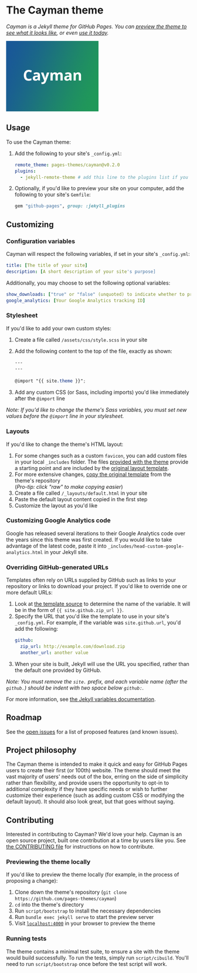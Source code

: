 # The Cayman theme

_Cayman is a Jekyll theme for GitHub Pages. You can
[preview the theme to see what it looks like](http://pages-themes.github.io/cayman),
or even [use it today](#usage)._

![Thumbnail of Cayman](thumbnail.png)

## Usage

To use the Cayman theme:

1. Add the following to your site's `_config.yml`:

   ```yml
   remote_theme: pages-themes/cayman@v0.2.0
   plugins:
     - jekyll-remote-theme # add this line to the plugins list if you already have one
   ```

2. Optionally, if you'd like to preview your site on your computer, add the
   following to your site's `Gemfile`:

   ```ruby
   gem "github-pages", group: :jekyll_plugins
   ```

## Customizing

### Configuration variables

Cayman will respect the following variables, if set in your site's
`_config.yml`:

```yml
title: [The title of your site]
description: [A short description of your site's purpose]
```

Additionally, you may choose to set the following optional variables:

```yml
show_downloads: ["true" or "false" (unquoted) to indicate whether to provide a download URL]
google_analytics: [Your Google Analytics tracking ID]
```

### Stylesheet

If you'd like to add your own custom styles:

1. Create a file called `/assets/css/style.scss` in your site
2. Add the following content to the top of the file, exactly as shown:

   ```scss
   ---
   ---

   @import "{{ site.theme }}";
   ```

3. Add any custom CSS (or Sass, including imports) you'd like immediately after
   the `@import` line

_Note: If you'd like to change the theme's Sass variables, you must set new
values before the `@import` line in your stylesheet._

### Layouts

If you'd like to change the theme's HTML layout:

1. For some changes such as a custom `favicon`, you can add custom files in your
   local `_includes` folder. The files
   [provided with the theme](https://github.com/pages-themes/cayman/tree/master/_includes)
   provide a starting point and are included by the
   [original layout template](https://github.com/pages-themes/cayman/blob/master/_layouts/default.html).
2. For more extensive changes,
   [copy the original template](https://github.com/pages-themes/cayman/blob/master/_layouts/default.html)
   from the theme's repository<br />(_Pro-tip: click "raw" to make copying
   easier_)
3. Create a file called `/_layouts/default.html` in your site
4. Paste the default layout content copied in the first step
5. Customize the layout as you'd like

### Customizing Google Analytics code

Google has released several iterations to their Google Analytics code over the
years since this theme was first created. If you would like to take advantage of
the latest code, paste it into `_includes/head-custom-google-analytics.html` in
your Jekyll site.

### Overriding GitHub-generated URLs

Templates often rely on URLs supplied by GitHub such as links to your repository
or links to download your project. If you'd like to override one or more default
URLs:

1. Look at
   [the template source](https://github.com/pages-themes/cayman/blob/master/_layouts/default.html)
   to determine the name of the variable. It will be in the form of
   `{{ site.github.zip_url }}`.
2. Specify the URL that you'd like the template to use in your site's
   `_config.yml`. For example, if the variable was `site.github.url`, you'd add
   the following:
   ```yml
   github:
     zip_url: http://example.com/download.zip
     another_url: another value
   ```
3. When your site is built, Jekyll will use the URL you specified, rather than
   the default one provided by GitHub.

_Note: You must remove the `site.` prefix, and each variable name (after the
`github.`) should be indent with two space below `github:`._

For more information, see
[the Jekyll variables documentation](https://jekyllrb.com/docs/variables/).

## Roadmap

See the [open issues](https://github.com/pages-themes/cayman/issues) for a list
of proposed features (and known issues).

## Project philosophy

The Cayman theme is intended to make it quick and easy for GitHub Pages users to
create their first (or 100th) website. The theme should meet the vast majority
of users' needs out of the box, erring on the side of simplicity rather than
flexibility, and provide users the opportunity to opt-in to additional
complexity if they have specific needs or wish to further customize their
experience (such as adding custom CSS or modifying the default layout). It
should also look great, but that goes without saying.

## Contributing

Interested in contributing to Cayman? We'd love your help. Cayman is an open
source project, built one contribution at a time by users like you. See
[the CONTRIBUTING file](docs/CONTRIBUTING.md) for instructions on how to
contribute.

### Previewing the theme locally

If you'd like to preview the theme locally (for example, in the process of
proposing a change):

1. Clone down the theme's repository
   (`git clone https://github.com/pages-themes/cayman`)
2. `cd` into the theme's directory
3. Run `script/bootstrap` to install the necessary dependencies
4. Run `bundle exec jekyll serve` to start the preview server
5. Visit [`localhost:4000`](http://localhost:4000) in your browser to preview
   the theme

### Running tests

The theme contains a minimal test suite, to ensure a site with the theme would
build successfully. To run the tests, simply run `script/cibuild`. You'll need
to run `script/bootstrap` once before the test script will work.
